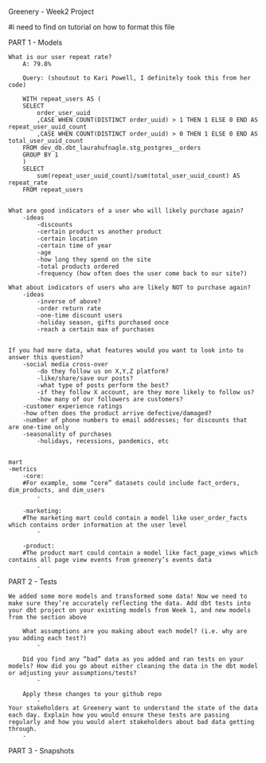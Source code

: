 Greenery - Week2 Project

#i need to find on tutorial on how to format this file

PART 1 - Models

    What is our user repeat rate?
        A: 79.8%

        Query: (shoutout to Kari Powell, I definitely took this from her code)

        WITH repeat_users AS (
        SELECT
            order_user_uuid
            ,CASE WHEN COUNT(DISTINCT order_uuid) > 1 THEN 1 ELSE 0 END AS repeat_user_uuid_count
            ,CASE WHEN COUNT(DISTINCT order_uuid) > 0 THEN 1 ELSE 0 END AS total_user_uuid_count
        FROM dev_db.dbt_laurahufnagle.stg_postgres__orders
        GROUP BY 1
        )
        SELECT 
            sum(repeat_user_uuid_count)/sum(total_user_uuid_count) AS repeat_rate
        FROM repeat_users


    What are good indicators of a user who will likely purchase again? 
        -ideas   
            -discounts
            -certain product vs another product
            -certain location
            -certain time of year
            -age
            -how long they spend on the site
            -total products ordered
            -frequency (how often does the user come back to our site?)

    What about indicators of users who are likely NOT to purchase again? 
        -ideas
            -inverse of above?
            -order return rate
            -one-time discount users
            -holiday season, gifts purchased once
            -reach a certain max of purchases
        

    If you had more data, what features would you want to look into to answer this question?
        -social media cross-over 
            -do they follow us on X,Y,Z platform? 
            -like/share/save our posts? 
            -what type of posts perform the best?
            -if they follow X account, are they more likely to follow us? 
            -how many of our followers are customers?
        -customer experience ratings
        -how often does the product arrive defective/damaged?
        -number of phone numbers to email addresses; for discounts that are one-time only
        -seasonality of purchases
            -holidays, recessions, pandemics, etc


    mart
    -metrics
        -core:
        #For example, some “core” datasets could include fact_orders, dim_products, and dim_users
            -
        
        -marketing:
        #The marketing mart could contain a model like user_order_facts which contains order information at the user level
            -
        
        -product:
        #The product mart could contain a model like fact_page_views which contains all page view events from greenery’s events data
            -

PART 2 - Tests

    We added some more models and transformed some data! Now we need to make sure they’re accurately reflecting the data. Add dbt tests into your dbt project on your existing models from Week 1, and new models from the section above

        What assumptions are you making about each model? (i.e. why are you adding each test?)
            -

        Did you find any “bad” data as you added and ran tests on your models? How did you go about either cleaning the data in the dbt model or adjusting your assumptions/tests?
            -

        Apply these changes to your github repo
            -
    Your stakeholders at Greenery want to understand the state of the data each day. Explain how you would ensure these tests are passing regularly and how you would alert stakeholders about bad data getting through.
        -

PART 3 - Snapshots
